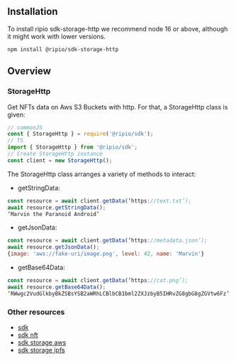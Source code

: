 ## Installation

To install ripio sdk-storage-http we recommend node 16 or above, although it might work with lower versions.

```
npm install @ripio/sdk-storage-http
```

## Overview

### StorageHttp

Get NFTs data on Aws S3 Buckets with http. For that, a StorageHttp class is given:

```javascript
// commonJS
const { StorageHttp } = require('@ripio/sdk');
// TS
import { StorageHttp } from '@ripio/sdk';
// Create StorageHttp instance
const client = new StorageHttp();
```

The StorageHttp class arranges a variety of methods to interact:

- getStringData:

```javascript
const resource = await client.getData(‘https://text.txt’);
await resource.getStringData();
‘Marvin the Paranoid Android’
```

- getJsonData:

```javascript
const resource = await client.getData(‘https://metadata.json’);
await resource.getJsonData();
{image: 'aws://fake-uri/image.png', level: 42, name: 'Marvin'}
```

- getBase64Data:

```javascript
const resource = await client.getData(‘https://cat.png’);
await resource.getBase64Data();
‘RWwgc2VudGlkbyBkZSBsYSB2aWRhLCBlbCB1bml2ZXJzbyB5IHRvZG8gbG8gZGVtw6Fz’
```

### Other resources

- [sdk](https://ripio.github.io/sdkjs/sdk)
- [sdk nft](https://ripio.github.io/sdkjs/sdk-nft)
- [sdk storage aws](https://ripio.github.io/sdkjs/sdk-storage-aws)
- [sdk storage ipfs](https://ripio.github.io/sdkjs/sdk-storage-ipfs)
